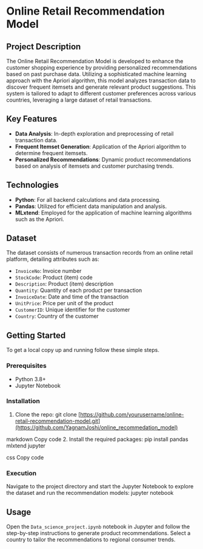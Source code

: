 # Online Retail Recommendation Model

## Project Description
The Online Retail Recommendation Model is developed to enhance the customer shopping experience by providing personalized recommendations based on past purchase data. Utilizing a sophisticated machine learning approach with the Apriori algorithm, this model analyzes transaction data to discover frequent itemsets and generate relevant product suggestions. This system is tailored to adapt to different customer preferences across various countries, leveraging a large dataset of retail transactions.

## Key Features
- **Data Analysis**: In-depth exploration and preprocessing of retail transaction data.
- **Frequent Itemset Generation**: Application of the Apriori algorithm to determine frequent itemsets.
- **Personalized Recommendations**: Dynamic product recommendations based on analysis of itemsets and customer purchasing trends.

## Technologies
- **Python**: For all backend calculations and data processing.
- **Pandas**: Utilized for efficient data manipulation and analysis.
- **MLxtend**: Employed for the application of machine learning algorithms such as the Apriori.

## Dataset
The dataset consists of numerous transaction records from an online retail platform, detailing attributes such as:
- `InvoiceNo`: Invoice number
- `StockCode`: Product (item) code
- `Description`: Product (item) description
- `Quantity`: Quantity of each product per transaction
- `InvoiceDate`: Date and time of the transaction
- `UnitPrice`: Price per unit of the product
- `CustomerID`: Unique identifier for the customer
- `Country`: Country of the customer

## Getting Started
To get a local copy up and running follow these simple steps.

### Prerequisites
- Python 3.8+
- Jupyter Notebook

### Installation
1. Clone the repo:
git clone [https://github.com/yourusername/online-retail-recommendation-model.git](https://github.com/YagnamJoshi/online_recommedation_model)

markdown
Copy code
2. Install the required packages:
pip install pandas mlxtend jupyter

css
Copy code

### Execution
Navigate to the project directory and start the Jupyter Notebook to explore the dataset and run the recommendation models:
jupyter notebook

## Usage
Open the `Data_science_project.ipynb` notebook in Jupyter and follow the step-by-step instructions to generate product recommendations. Select a country to tailor the recommendations to regional consumer trends.
